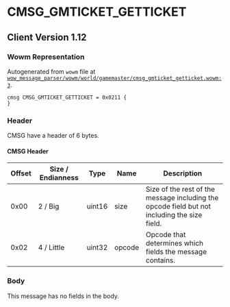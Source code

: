 # CMSG_GMTICKET_GETTICKET

## Client Version 1.12

### Wowm Representation

Autogenerated from `wowm` file at [`wow_message_parser/wowm/world/gamemaster/cmsg_gmticket_getticket.wowm:3`](https://github.com/gtker/wow_messages/tree/main/wow_message_parser/wowm/world/gamemaster/cmsg_gmticket_getticket.wowm#L3).
```rust,ignore
cmsg CMSG_GMTICKET_GETTICKET = 0x0211 {
}
```
### Header

CMSG have a header of 6 bytes.

#### CMSG Header

| Offset | Size / Endianness | Type   | Name   | Description |
| ------ | ----------------- | ------ | ------ | ----------- |
| 0x00   | 2 / Big           | uint16 | size   | Size of the rest of the message including the opcode field but not including the size field.|
| 0x02   | 4 / Little        | uint32 | opcode | Opcode that determines which fields the message contains.|

### Body

This message has no fields in the body.

